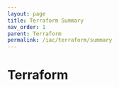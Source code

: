 ```yaml
---
layout: page
title: Terraform Summary
nav_order: 1
parent: Terraform
permalink: /iac/terraform/summary
---
```


# Terraform